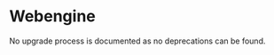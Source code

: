 <!-- NOTE: THIS FILE IS AUTOGENERATED. DO NOT EDIT BY HAND. -->
<!-- see templates/registry/markdown/attribute_namespace.md.j2 -->

# Webengine

No upgrade process is documented as no deprecations can be found.





